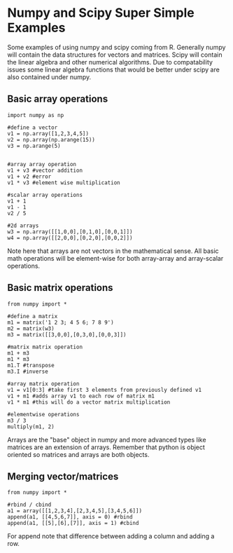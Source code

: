 Numpy and Scipy Super Simple Examples
=====================================
Some examples of using numpy and scipy coming from R.  Generally numpy will contain the data structures for vectors and matrices.  Scipy will contain the linear algebra and other numerical algorithms.  Due to compatability issues some linear algebra functions that would be better under scipy are also contained under numpy.



Basic array operations
-----------------------
```
import numpy as np

#define a vector
v1 = np.array([1,2,3,4,5])
v2 = np.array(np.arange(15))
v3 = np.arange(5)


#array array operation
v1 + v3 #vector addition
v1 + v2 #error
v1 * v3 #element wise multiplication

#scalar array operations
v1 + 1
v1 - 1
v2 / 5

#2d arrays
w3 = np.array([[1,0,0],[0,1,0],[0,0,1]])
w4 = np.array([[2,0,0],[0,2,0],[0,0,2]])
```
Note here that arrays are not vectors in the mathematical sense.  All basic math operations will be element-wise for both array-array and array-scalar operations.


Basic matrix operations
----------------
```
from numpy import *

#define a matrix
m1 = matrix('1 2 3; 4 5 6; 7 8 9')
m2 = matrix(w3)
m3 = matrix([[3,0,0],[0,3,0],[0,0,3]])

#matrix matrix operation
m1 + m3
m1 * m3
m1.T #transpose
m3.I #inverse

#array matrix operation
v1 = v1[0:3] #take first 3 elements from previously defined v1
v1 + m1 #adds array v1 to each row of matrix m1
v1 * m1 #this will do a vector matrix multiplication

#elementwise operations
m3 / 3
multiply(m1, 2)

```
Arrays are the "base" object in numpy and more advanced types like matrices are an extension of arrays.  Remember that python is object oriented so matrices and arrays are both objects.

Merging vector/matrices
-----------------------
```
from numpy import * 

#rbind / cbind
a1 = array([[1,2,3,4],[2,3,4,5],[3,4,5,6]])
append(a1, [[4,5,6,7]], axis = 0) #rbind
append(a1, [[5],[6],[7]], axis = 1) #cbind

```
For append note that difference between adding a column and adding a row.


